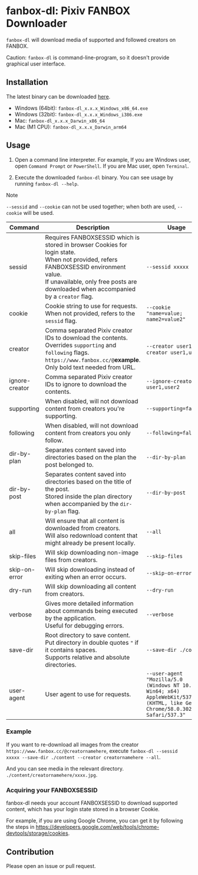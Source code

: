 # fanbox-dl: Pixiv FANBOX Downloader

`fanbox-dl` will download media of supported and followed creators on FANBOX.

Caution: `fanbox-dl` is command-line-program, so it doesn't provide graphical user interface.

## Installation

The latest binary can be downloaded [here](https://github.com/hareku/fanbox-dl/releases/latest).

- Windows (64bit): `fanbox-dl_x.x.x_Windows_x86_64.exe`
- Windows (32bit): `fanbox-dl_x.x.x_Windows_i386.exe`
- Mac: `fanbox-dl_x.x.x_Darwin_x86_64`
- Mac (M1 CPU): `fanbox-dl_x.x.x_Darwin_arm64`

## Usage

1. Open a command line interpreter. For example, If you are Windows user, open `Command Prompt` or `PowerShell`. If you are Mac user, open `Terminal`.

2. Execute the downloaded `fanbox-dl` binary. You can see usage by running `fanbox-dl --help`.

> [!NOTE]
> 
> `--sessid` and `--cookie` can not be used together; when both are used, `--cookie` will be used.

| Command | Description | Usage | Default |
| --- | --- | --- | ---: |
| sessid | Requires FANBOXSESSID which is stored in browser Cookies for login state. <br>When not provided, refers FANBOXSESSID environment value. <br>If unavailable, only free posts are downloaded when accompanied by a `creator` flag. | `--sessid xxxxx` | `NULL` |
| cookie | Cookie string to use for requests. <br>When not provided, refers to the `sessid` flag. | `--cookie "name=value; name2=value2"` | `NULL` |
| creator | Comma separated Pixiv creator IDs to download the contents. <br>Overrides `supporting` and `following` flags. <br>`https://www.fanbox.cc/@`**example**. <br>Only bold text needed from URL. | `--creator user1`, `--creator user1,user2` | `NULL` |
| ignore-creator | Comma separated Pixiv creator IDs to ignore to download the contents. | `--ignore-creator user1,user2` | `NULL` |
| supporting | When disabled, will not download content from creators you're supporting. | `--supporting=false` | `true` |
| following | When disabled, will not download content from creators you only follow. | `--following=false` | `true` |
| dir-by-plan | Separates content saved into directories based on the plan the post belonged to. | `--dir-by-plan` | `false` |
| dir-by-post | Separates content saved into directories based on the title of the post. <br>Stored inside the plan directory when accompanied by the `dir-by-plan` flag. | `--dir-by-post` | `false` |
| all | Will ensure that all content is downloaded from creators. <br>Will also redownload content that might already be present locally. | `--all` | `false` |
| skip-files | Will skip downloading non-image files from creators. | `--skip-files` | `false` |
| skip-on-error | Will skip downloading instead of exiting when an error occurs. | `--skip-on-error` | `false` |
| dry-run | Will skip downloading all content from creators. | `--dry-run` | `false` |
| verbose | Gives more detailed information about commands being executed by the application. <br>Useful for debugging errors. | `--verbose` | `false` |
| save-dir | Root directory to save content. <br>Put directory in double quotes `"` if it contains spaces. <br> Supports relative and absolute directories. | `--save-dir ./content` | `./images` |
| user-agent | User agent to use for requests. | `--user-agent "Mozilla/5.0 (Windows NT 10.0; Win64; x64) AppleWebKit/537.36 (KHTML, like Gecko) Chrome/58.0.3029.110 Safari/537.3"` | `Mozilla/5.0 (Windows NT 10.0; Win64; x64) AppleWebKit/537.36 (KHTML, like Gecko) Chrome/58.0.3029.110 Safari/537.3` |

### Example

If you want to re-download all images from the creator `https://www.fanbox.cc/@creatornamehere`, execute `fanbox-dl --sessid xxxxx --save-dir ./content --creator creatornamehere --all`.

And you can see media in the relevant directory. `./content/creatornamehere/xxxx.jpg`.

### Acquiring your FANBOXSESSID

fanbox-dl needs your account FANBOXSESSID to download supported content, which has your login state stored in a browser Cookie.

For example, if you are using Google Chrome, you can get it by following the steps in https://developers.google.com/web/tools/chrome-devtools/storage/cookies.

## Contribution

Please open an issue or pull request.
